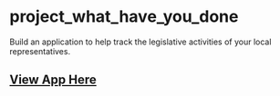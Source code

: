 # project_what_have_you_done
Build an application to help track the legislative activities of your local representatives.

## [View App Here](http://find-my-rep.herokuapp.com/)